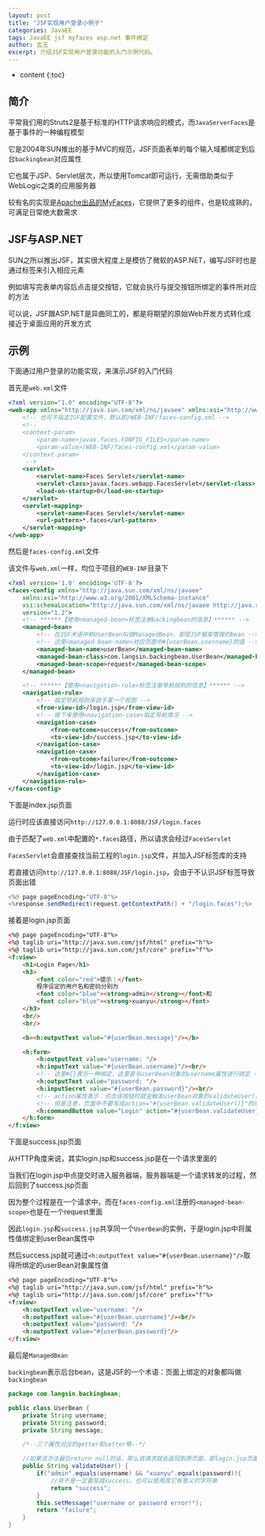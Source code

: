 ```yaml
---
layout: post
title: "JSF实现用户登录小例子"
categories: JavaEE
tags: JavaEE jsf myfaces asp.net 事件绑定
author: 玄玉
excerpt: 介绍JSF实现用户登录功能的入门示例代码。
---
```


* content
{:toc}


## 简介

平常我们用的Struts2是基于标准的HTTP请求响应的模式，而`JavaServerFaces`是基于事件的一种编程模型

它是2004年SUN推出的基于MVC的规范，JSF页面表单的每个输入域都绑定到后台`backingbean`对应属性

它也属于JSP、Servlet层次，所以使用Tomcat即可运行，无需借助类似于WebLogic之类的应用服务器

较有名的实现是[Apache出品的MyFaces](http://myfaces.apache.org)，它提供了更多的组件，也是较成熟的，可满足日常绝大数需求

## JSF与ASP.NET

SUN之所以推出JSF，其实很大程度上是模仿了微软的ASP.NET，编写JSF时也是通过标签来引入相应元素

例如填写完表单内容后点击提交按钮，它就会执行与提交按钮所绑定的事件所对应的方法

可以说，JSF跟ASP.NET是异曲同工的，都是将期望的原始Web开发方式转化成接近于桌面应用的开发方式

## 示例

下面通过用户登录的功能实现，来演示JSF的入门代码

首先是`web.xml`文件

```xml
<?xml version="1.0" encoding="UTF-8"?>
<web-app xmlns="http://java.sun.com/xml/ns/javaee" xmlns:xsi="http://www.w3.org/2001/XMLSchema-instance" xsi:schemaLocation="http://java.sun.com/xml/ns/javaee http://java.sun.com/xml/ns/javaee/web-app_2_5.xsd" version="2.5">
    <!-- 也可不指定JSF配置文件，默认即/WEB-INF/faces-config.xml -->
    <!--
    <context-param>
        <param-name>javax.faces.CONFIG_FILES</param-name>
        <param-value>/WEB-INF/faces-config.xml</param-value>
    </context-param>
     -->
    <servlet>
        <servlet-name>Faces Servlet</servlet-name>
        <servlet-class>javax.faces.webapp.FacesServlet</servlet-class>
        <load-on-startup>0</load-on-startup>
    </servlet>
    <servlet-mapping>
        <servlet-name>Faces Servlet</servlet-name>
        <url-pattern>*.faces</url-pattern>
    </servlet-mapping>
</web-app>
```

然后是`faces-config.xml`文件

该文件与`web.xml`一样，均位于项目的`WEB-INF`目录下

```xml
<?xml version='1.0' encoding='UTF-8'?>
<faces-config xmlns="http://java.sun.com/xml/ns/javaee"
    xmlns:xsi="http://www.w3.org/2001/XMLSchema-instance"
    xsi:schemaLocation="http://java.sun.com/xml/ns/javaee http://java.sun.com/xml/ns/javaee/web-facesconfig_1_2.xsd"
    version="1.2">
    <!-- ******【使用<managed-bean>标签注册backingbean的信息】****** -->
    <managed-bean>
        <!-- 在JSF术语中称UserBean叫做ManagedBean，即受JSF框架管理的bean -->
        <!-- 这里<managed-bean-name>对应页面中#{userBean.username}的值 -->
        <managed-bean-name>userBean</managed-bean-name>
        <managed-bean-class>com.langsin.backingbean.UserBean</managed-bean-class>
        <managed-bean-scope>request</managed-bean-scope>
    </managed-bean>

    <!-- ******【使用<navigation-rule>标签注册导航规则的信息】****** -->
    <navigation-rule>
        <!-- 指定导航规则来自于某一个视图 -->
        <from-view-id>/login.jsp</from-view-id>
        <!-- 接下来使用<navigation-case>指定导航情况 -->
        <navigation-case>
            <from-outcome>success</from-outcome>
            <to-view-id>/success.jsp</to-view-id>
        </navigation-case>
        <navigation-case>
            <from-outcome>failure</from-outcome>
            <to-view-id>/login.jsp</to-view-id>
        </navigation-case>
    </navigation-rule>
</faces-config>
```

下面是index.jsp页面

运行时应该直接访问`http://127.0.0.1:8088/JSF/login.faces`

由于匹配了`web.xml`中配置的`*.faces`路径，所以请求会经过`FacesServlet`

`FacesServlet`会直接查找当前工程的`login.jsp`文件，并加入JSF标签库的支持

若直接访问`http://127.0.0.1:8088/JSF/login.jsp`，会由于不认识JSF标签导致页面出错

```java
<%@ page pageEncoding="UTF-8"%>
<%response.sendRedirect(request.getContextPath() + "/login.faces");%>
```

接着是login.jsp页面

```html
<%@ page pageEncoding="UTF-8"%>
<%@ taglib uri="http://java.sun.com/jsf/html" prefix="h"%>
<%@ taglib uri="http://java.sun.com/jsf/core" prefix="f"%>
<f:view>
    <h1>Login Page</h1>
    <h3>
        <font color="red">提示：</font>
        程序设定的用户名和密码分别为
        <font color="blue"><strong>admin</strong></font>和
        <font color="blue"><strong>xuanyu</strong></font>
    </h3>
    <br/>
    <br/>

    <b><h:outputText value="#{userBean.message}"/></b>

    <h:form>
        <h:outputText value="username: "/>
        <h:inputText value="#{userBean.username}"/><br/>
        <!-- 这里#{}表示一种绑定，这里是与userBean对象的username属性进行绑定 -->
        <h:outputText value="password: "/>
        <h:inputSecret value="#{userBean.password}"/><br/>
        <!-- action属性表示：点击该按钮时就会触发userBean对象的validateUser()方法 -->
        <!-- 但是注意，页面中不要写成action="#{userBean.validateUser()}"的形式 -->
        <h:commandButton value="Login" action="#{userBean.validateUser}"/>
    </h:form>
</f:view>
```

下面是success.jsp页面

从HTTP角度来说，其实login.jsp和success.jsp是在一个请求里面的

当我们在login.jsp中点提交时进入服务器端，服务器端是一个请求转发的过程，然后回到了success.jsp页面

因为整个过程是在一个请求中，而在`faces-config.xml`注册的`<managed-bean-scope>`也是在一个request里面

因此`login.jsp`和`success.jsp`共享同一个`UserBean`的实例，于是login.jsp中将属性值绑定到userBean属性中

然后success.jsp就可通过`<h:outputText value="#{userBean.username}"/>`取得所绑定的userBean对象属性值

```html
<%@ page pageEncoding="UTF-8"%>
<%@ taglib uri="http://java.sun.com/jsf/html" prefix="h"%>
<%@ taglib uri="http://java.sun.com/jsf/core" prefix="f"%>
<f:view>
    <h:outputText value="username: "/>
    <h:outputText value="#{userBean.username}"/><br/>
    <h:outputText value="password: "/>
    <h:outputText value="#{userBean.password}"/>
</f:view>
```

最后是`ManagedBean`

`backingbean`表示后台bean，这是JSF的一个术语：页面上绑定的对象都叫做`backingbean`

```java
package com.langsin.backingbean;

public class UserBean {
    private String username;
    private String password;
    private String message;

    /*--三个属性对应的getter和setter略--*/

    //如果该方法最后return null的话，那么该请求就会返回到原页面，即login.jsp页面
    public String validateUser() {
        if("admin".equals(username) && "xuanyu".equals(password)){
            //并不是一定要写成success，也可以使用其它有意义的字符串
            return "success";
        }
        this.setMessage("username or password error!");
        return "failure";
    }
}
```